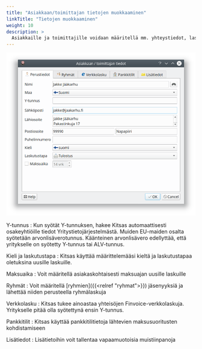 ```yaml
---
title: "Asiakkaan/toimittajan tietojen muokkaaminen"
linkTitle: "Tietojen muokkaaminen"
weight: 10
description: >
  Asiakkaille ja toimittajille voidaan määritellä mm. yhteystiedot, laskutustapa ja ryhmien jäsenyys
---
```


![Asiakkaan tiedot](/img/fi/laskutus/rekisteri/jakke.png)

Y-tunnus
: Kun syötät Y-tunnuksen, hakee Kitsas automaattisesti osakeyhtiöille tiedot Yritystietojärjestelmästä. Muiden EU-maiden osalta syötetään arvonlisäverotunnus. Käänteinen arvonlisävero edellyttää, että yritykselle on syötetty Y-tunnus tai ALV-tunnus.

Kieli ja laskutustapa
: Kitsas käyttää määrittelemääsi kieltä ja laskutustapaa oletuksina uusille laskuille.

Maksuaika
: Voit määritellä asiakaskohtaisesti maksuajan uusille laskuille

Ryhmät
: Voit määritellä [ryhmien]({{<relref "ryhmat">}}) jäsenyyksiä ja lähettää niiden perusteella ryhmälaskuja

Verkkolasku
: Kitsas tukee ainoastaa yhteisöjen Finvoice-verkkolaskuja. Yritykselle pitää olla syötettynä ensin Y-tunnus.

Pankkitilit
: Kitsas käyttää pankkitilitietoja lähtevien maksusuoritusten kohdistamiseen

Lisätiedot
: Lisätietoihin voit tallentaa vapaamuotoisia muistiinpanoja

